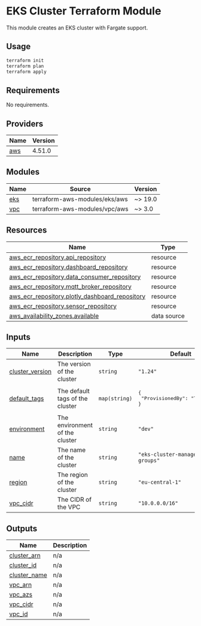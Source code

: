 # EKS Cluster Terraform Module

This module creates an EKS cluster with Fargate support.

## Usage

```bash
terraform init
terraform plan
terraform apply
```

<!-- BEGIN_TF_DOCS -->
## Requirements

No requirements.

## Providers

| Name | Version |
|------|---------|
| <a name="provider_aws"></a> [aws](#provider\_aws) | 4.51.0 |

## Modules

| Name | Source | Version |
|------|--------|---------|
| <a name="module_eks"></a> [eks](#module\_eks) | terraform-aws-modules/eks/aws | ~> 19.0 |
| <a name="module_vpc"></a> [vpc](#module\_vpc) | terraform-aws-modules/vpc/aws | ~> 3.0 |

## Resources

| Name | Type |
|------|------|
| [aws_ecr_repository.api_repository](https://registry.terraform.io/providers/hashicorp/aws/latest/docs/resources/ecr_repository) | resource |
| [aws_ecr_repository.dashboard_repository](https://registry.terraform.io/providers/hashicorp/aws/latest/docs/resources/ecr_repository) | resource |
| [aws_ecr_repository.data_consumer_repository](https://registry.terraform.io/providers/hashicorp/aws/latest/docs/resources/ecr_repository) | resource |
| [aws_ecr_repository.mqtt_broker_repository](https://registry.terraform.io/providers/hashicorp/aws/latest/docs/resources/ecr_repository) | resource |
| [aws_ecr_repository.plotly_dashboard_repository](https://registry.terraform.io/providers/hashicorp/aws/latest/docs/resources/ecr_repository) | resource |
| [aws_ecr_repository.sensor_repository](https://registry.terraform.io/providers/hashicorp/aws/latest/docs/resources/ecr_repository) | resource |
| [aws_availability_zones.available](https://registry.terraform.io/providers/hashicorp/aws/latest/docs/data-sources/availability_zones) | data source |

## Inputs

| Name | Description | Type | Default | Required |
|------|-------------|------|---------|:--------:|
| <a name="input_cluster_version"></a> [cluster\_version](#input\_cluster\_version) | The version of the cluster | `string` | `"1.24"` | no |
| <a name="input_default_tags"></a> [default\_tags](#input\_default\_tags) | The default tags of the cluster | `map(string)` | <pre>{<br>  "ProvisionedBy": "Terraform"<br>}</pre> | no |
| <a name="input_environment"></a> [environment](#input\_environment) | The environment of the cluster | `string` | `"dev"` | no |
| <a name="input_name"></a> [name](#input\_name) | The name of the cluster | `string` | `"eks-cluster-managed-node-groups"` | no |
| <a name="input_region"></a> [region](#input\_region) | The region of the cluster | `string` | `"eu-central-1"` | no |
| <a name="input_vpc_cidr"></a> [vpc\_cidr](#input\_vpc\_cidr) | The CIDR of the VPC | `string` | `"10.0.0.0/16"` | no |

## Outputs

| Name | Description |
|------|-------------|
| <a name="output_cluster_arn"></a> [cluster\_arn](#output\_cluster\_arn) | n/a |
| <a name="output_cluster_id"></a> [cluster\_id](#output\_cluster\_id) | n/a |
| <a name="output_cluster_name"></a> [cluster\_name](#output\_cluster\_name) | n/a |
| <a name="output_vpc_arn"></a> [vpc\_arn](#output\_vpc\_arn) | n/a |
| <a name="output_vpc_azs"></a> [vpc\_azs](#output\_vpc\_azs) | n/a |
| <a name="output_vpc_cidr"></a> [vpc\_cidr](#output\_vpc\_cidr) | n/a |
| <a name="output_vpc_id"></a> [vpc\_id](#output\_vpc\_id) | n/a |
<!-- END_TF_DOCS -->
